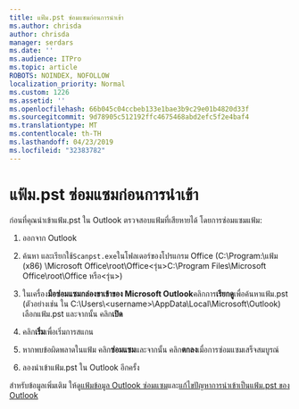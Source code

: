 ```yaml
---
title: แฟ้ม.pst ซ่อมแซมก่อนการนำเข้า
ms.author: chrisda
author: chrisda
manager: serdars
ms.date: ''
ms.audience: ITPro
ms.topic: article
ROBOTS: NOINDEX, NOFOLLOW
localization_priority: Normal
ms.custom: 1226
ms.assetid: ''
ms.openlocfilehash: 66b045c04ccbeb133e1bae3b9c29e01b4820d33f
ms.sourcegitcommit: 9d78905c512192ffc4675468abd2efc5f2e4baf4
ms.translationtype: MT
ms.contentlocale: th-TH
ms.lasthandoff: 04/23/2019
ms.locfileid: "32383782"
---
```

# <a name="repair-pst-file-before-importing"></a>แฟ้ม.pst ซ่อมแซมก่อนการนำเข้า

ก่อนที่คุณนำเข้าแฟ้ม.pst ใน Outlook ตรวจสอบแฟ้มที่เสียหายได้ โดยการซ่อมแซมแฟ้ม:

1. ออกจาก Outlook

2. ค้นหา และเรียกใช้`Scanpst.exe`ในโฟลเดอร์ของโปรแกรม Office (C:\Program:\แฟ้ม (x86) \Microsoft Office\root\Office\<รุ่น\>C:\Program Files\Microsoft Office\root\Office หรือ\<รุ่น\>)

3. ในเครื่อง**มือซ่อมแซมกล่องขาเข้าของ Microsoft Outlook**คลิกการ**เรียกดู**เพื่อค้นหาแฟ้ม.pst (ตัวอย่างเช่น ใน C:\Users\\<username\>\AppData\Local\Microsoft\Outlook) เลือกแฟ้ม.pst และจากนั้น คลิก**เปิด**

4. คลิก**เริ่ม**เพื่อเริ่มการสแกน

5. หากพบข้อผิดพลาดในแฟ้ม คลิก**ซ่อมแซม**และจากนั้น คลิก**ตกลง**เมื่อการซ่อมแซมเสร็จสมบูรณ์

6. ลองนำเข้าแฟ้ม.pst ใน Outlook อีกครั้ง

สำหรับข้อมูลเพิ่มเติม ให้ดู[แฟ้มข้อมูล Outlook ซ่อมแซม](https://support.office.com/article/25663bc3-11ec-4412-86c4-60458afc5253)และ[แก้ไขปัญหาการนำเข้าเป็นแฟ้ม.pst ของ Outlook](https://support.office.com/article/2d2e50dc-5c36-4ab2-ab50-f1be733b3d6e)
